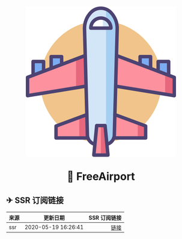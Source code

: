 <h1 align="center">
  <img src="assets\Airplane.svg" alt="FreeAirport" >
  <p>🚀 <b>FreeAirport</b></p>
</h1>

## ✈ SSR 订阅链接

来源 | 更新日期 | SSR 订阅链接
:---- | :-: | ----:
ssr | 2020-05-19 16:26:41 | [链接](https://thessr.shop/link/yOZIKIep5QFfryfA)